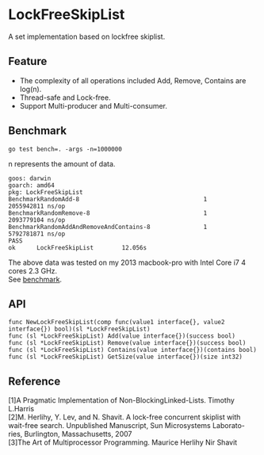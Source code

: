# LockFreeSkipList
A set implementation based on lockfree skiplist.
## Feature
  * The complexity of all operations included Add, Remove, Contains are log(n).
  * Thread-safe and Lock-free.
  * Support Multi-producer and Multi-consumer.
## Benchmark
```
go test bench=. -args -n=1000000
```
n represents the amount of data.
```
goos: darwin
goarch: amd64
pkg: LockFreeSkipList
BenchmarkRandomAdd-8                                   1        2055942811 ns/op
BenchmarkRandomRemove-8                                1        2093779104 ns/op
BenchmarkRandomAddAndRemoveAndContains-8               1        5792781871 ns/op
PASS
ok      LockFreeSkipList        12.056s
```
The above data was tested on my 2013 macbook-pro with Intel Core i7 4 cores 2.3 GHz. \
See [benchmark](lockfree_skiplist_test.go).
## API
```golang
func NewLockFreeSkipList(comp func(value1 interface{}, value2 interface{}) bool)(sl *LockFreeSkipList)
func (sl *LockFreeSkipList) Add(value interface{})(success bool)
func (sl *LockFreeSkipList) Remove(value interface{})(success bool)
func (sl *LockFreeSkipList) Contains(value interface{})(contains bool)
func (sl *LockFreeSkipList) GetSize(value interface{})(size int32)
```
## Reference
[1]A Pragmatic Implementation of Non-BlockingLinked-Lists. Timothy L.Harris\
[2]M. Herlihy, Y. Lev, and N. Shavit. A lock-free concurrent skiplist with wait-free search. Unpublished Manuscript, Sun Microsystems Laborato- ries, Burlington, Massachusetts, 2007\
[3]The Art of Multiprocessor Programming. Maurice Herlihy Nir Shavit
